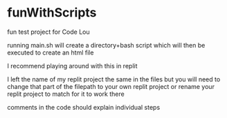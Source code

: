 # funWithScripts


fun test project for Code Lou

running main.sh will create a directory+bash script which will then be executed to create an html file

I recommend playing around with this in replit 

I left the name of my replit project the same in the files but you will need to change that part of the filepath to your own replit project or rename your replit project to match for it to work there

comments in the code should explain individual steps
